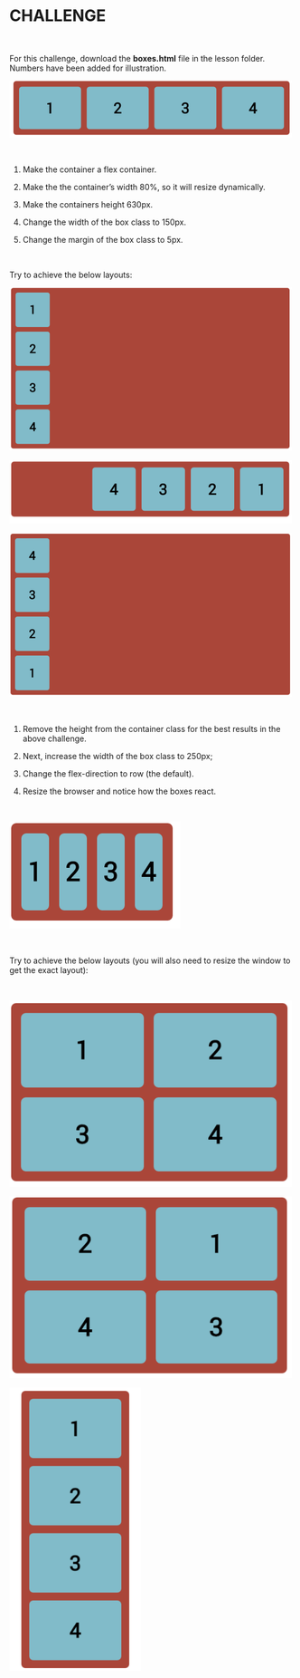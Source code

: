 CHALLENGE
=========

 

For this challenge, download the **boxes.html** file in the lesson folder.
Numbers have been added for illustration.

![](img/img1.png)

 

1.  Make the container a flex container.

2.  Make the the container’s width 80%, so it will resize dynamically.

3.  Make the containers height 630px.

4.  Change the width of the box class to 150px.

5.  Change the margin of the box class to 5px.

 

Try to achieve the below layouts:

![](img/img2.png)

![](img/img3.png)

![](img/img4.png)

 

1.  Remove the height from the container class for the best results in the above
    challenge.

2.  Next, increase the width of the box class to 250px;

3.  Change the flex-direction to row (the default).

4.  Resize the browser and notice how the boxes react.

 

![](img/img5.png)

 

Try to achieve the below layouts (you will also need to resize the window to get
the exact layout):

 

![](img/img6.png)

![](img/img7.png)

![](img/img8.png)
